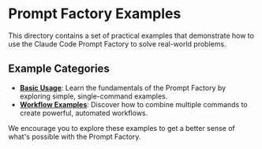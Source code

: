 # Prompt Factory Examples

This directory contains a set of practical examples that demonstrate how to use the Claude Code Prompt Factory to solve real-world problems.

## Example Categories

*   **[Basic Usage](basic-usage/)**: Learn the fundamentals of the Prompt Factory by exploring simple, single-command examples.
*   **[Workflow Examples](workflow-examples/)**: Discover how to combine multiple commands to create powerful, automated workflows.

We encourage you to explore these examples to get a better sense of what's possible with the Prompt Factory. 